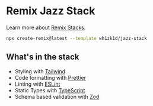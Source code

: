 # Remix Jazz Stack

Learn more about [Remix Stacks](https://remix.run/stacks).

```sh
npx create-remix@latest --template wh1zk1d/jazz-stack
```

## What's in the stack

- Styling with [Tailwind](https://tailwindcss.com/)
- Code formatting with [Prettier](https://prettier.io/)
- Linting with [ESLint](https://eslint.org/)
- Static Types with [TypeScript](https://typescriptlang.org/)
- Schema based validation with [Zod](https://zod.dev/)

